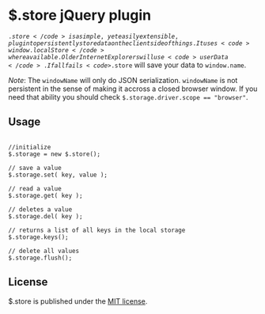 # $.store jQuery plugin #

<code>$.store</code> is a simple, yet easily extensible, plugin to persistently store data on the client side of things. It uses <code>window.localStore</code> where available. Older Internet Explorers will use <code>userData</code>. If all fails <code>$.store</code> will save your data to <code>window.name</code>.

*Note*: The <code>windowName</code> will only do JSON serialization. <code>windowName</code> is not persistent in the sense of making it accross a closed browser window. If you need that ability you should check <code>$.storage.driver.scope == "browser"</code>.

## Usage ##

<pre><code>
//initialize
$.storage = new $.store();

// save a value
$.storage.set( key, value );

// read a value
$.storage.get( key );

// deletes a value
$.storage.del( key );

// returns a list of all keys in the local storage
$.storage.keys(); 

// delete all values
$.storage.flush();
</code></pre>

## License ##

$.store is published under the [MIT license](http://www.opensource.org/licenses/mit-license.php).